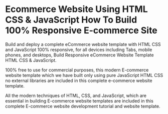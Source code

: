
# Ecommerce Website Using HTML CSS & JavaScript How To Build 100% Responsive E-commerce Site

Build and deploy a complete eCommerce website template with HTML CSS and JavaScript 100% responsive, for all devices including Tabs, mobile phones, and desktops, Build Responsive eCommerce Website Template HTML CSS & JavaScript.

100% free to use for commercial purposes, this modern E-commerce website template which we have built only using pure JavaScript HTML CSS no external libraries are included in this complete e-commerce website template.

All the modern techniques of HTML, CSS, and JavaScript, which are essential in building E-commerce website templates are included in this complete E-commerce website development tutorial and website template.



